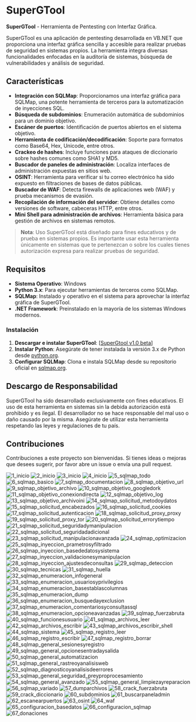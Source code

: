 # SuperGTool

**SuperGTool** - Herramienta de Pentesting con Interfaz Gráfica.

SuperGTool es una aplicación de pentesting desarrollada en VB.NET que proporciona una interfaz gráfica sencilla y accesible para realizar pruebas de seguridad en sistemas propios. La herramienta integra diversas funcionalidades enfocadas en la auditoría de sistemas, búsqueda de vulnerabilidades y análisis de seguridad.

## Características

- **Integración con SQLMap**: Proporcionamos una interfaz gráfica para SQLMap, una potente herramienta de terceros para la automatización de inyecciones SQL.
- **Búsqueda de subdominios**: Enumeración automática de subdominios para un dominio objetivo.
- **Escáner de puertos**: Identificación de puertos abiertos en el sistema objetivo.
- **Herramienta de codificación/decodificación**: Soporte para formatos como Base64, Hex, Unicode, entre otros.
- **Crackeo de hashes**: Incluye funciones para ataques de diccionario sobre hashes comunes como SHA1 y MD5.
- **Buscador de paneles de administración**: Localiza interfaces de administración expuestas en sitios web.
- **OSINT**: Herramienta para verificar si tu correo electrónico ha sido expuesto en filtraciones de bases de datos públicas.
- **Buscador de WAF**: Detecta firewalls de aplicaciones web (WAF) y prueba mecanismos de evasión.
- **Recopilación de información del servidor**: Obtiene detalles como versiones de software, cabeceras HTTP, entre otros.
- **Mini Shell para administración de archivos**: Herramienta básica para gestión de archivos en sistemas remotos.

> **Nota**: Uso SuperGTool está diseñado para fines educativos y de prueba en sistemas propios. Es importante usar esta herramienta únicamente en sistemas que te pertenezcan o sobre los cuales tienes autorización expresa para realizar pruebas de seguridad.

## Requisitos

- **Sistema Operativo**: Windows
- **Python 3.x**: Para ejecutar herramientas de terceros como SQLMap.
- **SQLMap**: Instalado y operativo en el sistema para aprovechar la interfaz gráfica de SuperGTool.
- **.NET Framework**: Preinstalado en la mayoría de los sistemas Windows modernos.

### Instalación

1. **Descargar e instalar SuperGTool**: [[SuperGtool v1.0 beta](https://www.supergtool.com/archivos/SuperGtool_beta_v1.rar)] 
2. **Instalar Python**: Asegúrate de tener instalada la versión 3.x de Python desde [python.org](https://python.org).
3. **Configurar SQLMap**: Clona e instala SQLMap desde su repositorio oficial en [sqlmap.org](https://sqlmap.org).

## Descargo de Responsabilidad

SuperGTool ha sido desarrollado exclusivamente con fines educativos. El uso de esta herramienta en sistemas sin la debida autorización está prohibido y es ilegal. El desarrollador no se hace responsable del mal uso o daño causado por la misma. Asegúrate de utilizar esta herramienta respetando las leyes y regulaciones de tu país.

## Contribuciones

Contribuciones a este proyecto son bienvenidas. Si tienes ideas o mejoras que desees sugerir, por favor abre un issue o envía una pull request.





![1_inicio](https://github.com/user-attachments/assets/becb236f-746e-4aa3-b347-49e317d2d545)
![2_inicio](https://github.com/user-attachments/assets/18889a7b-5dc2-4182-a1c3-5a9da6052fc0)
![3_inicio](https://github.com/user-attachments/assets/de298a12-9073-4d89-9a8f-bdca0df6f222)
![4_inicio](https://github.com/user-attachments/assets/431c352d-014e-4b77-bf6f-f48db08c626c)
![5_sqlmap_todo](https://github.com/user-attachments/assets/2c7042a3-87c1-4eee-b17c-c68972d281be)
![6_sqlmap_basico](https://github.com/user-attachments/assets/f9eed6f4-86df-42d4-baa8-3becbdb66fac)
![7_sqlmap_documentacion](https://github.com/user-attachments/assets/08fb7a92-dfbd-4df7-a01b-fcd69502e55d)
![8_sqlmap_objetivo_url](https://github.com/user-attachments/assets/7a774e8b-7e9b-461f-982b-4c3e2fa45891)
![9_sqlmap_objetivo_archivo](https://github.com/user-attachments/assets/ed82c4ec-f38d-41d4-a21b-b74c20aca1c1)
![10_sqlmap_objetivo_googledork](https://github.com/user-attachments/assets/e54bb8de-80cb-4458-8985-6931705c29ae)
![11_sqlmap_objetivo_conexiondirecta](https://github.com/user-attachments/assets/718767a8-f131-4ba0-9b5a-2c6a20f5dc76)
![12_sqlmap_objetivo_log](https://github.com/user-attachments/assets/dd7a5c97-ed9c-41db-94f0-3ae838885130)
![13_sqlmap_objetivo_archivoini](https://github.com/user-attachments/assets/6f2037e1-d5cf-48b5-a5d2-ce640e2ab021)
![14_sqlmap_solicitud_metodoydatos](https://github.com/user-attachments/assets/0d97531d-7462-49bf-abdb-36629699b91f)
![15_sqlmap_solicitud_encabezados](https://github.com/user-attachments/assets/00b68198-332c-4892-ba95-d1de4d443163)
![16_sqlmap_solicitud_cookies](https://github.com/user-attachments/assets/a6c4b642-e232-4753-9e41-875ebd8914fc)
![17_sqlmap_solicitud_autenticacion](https://github.com/user-attachments/assets/f700c044-d78a-4f50-b3b8-da7386adfacd)
![18_sqlmap_solicitud_proxy_proxy](https://github.com/user-attachments/assets/83722ef0-26e1-48e7-92ff-f49b35fcc7ae)
![19_sqlmap_solicitud_proxy_tor](https://github.com/user-attachments/assets/5ea58ddd-a41d-45f0-9fcd-60fa6e9c55e9)
![20_sqlmap_solicitud_errorytiempo](https://github.com/user-attachments/assets/305210fe-cb6f-4fe6-b12f-7afc2a532936)
![21_sqlmap_solicitud_seguridadymanipulacion](https://github.com/user-attachments/assets/f60287c3-4699-44f5-9935-952ff39e178f)
![22_sqlmap_solicitud_seguridadadicional](https://github.com/user-attachments/assets/27efa077-5114-4984-b2ec-a5484dd9802e)
![23_sqlmap_solicitud_manipulacionavanzada](https://github.com/user-attachments/assets/99bb08ec-de4c-48d9-ba2c-8d8a7b8ed0a9)
![24_sqlmap_optimizacion](https://github.com/user-attachments/assets/a59ecf9e-a540-46e8-a4b0-7a9ee1ac147f)
![25_sqlmap_inyeccion_prametrosyfiltrado](https://github.com/user-attachments/assets/15d7dd7d-4578-47fc-80d7-b4c203ab9a8d)
![26_sqlmap_inyeccion_basededatosysistema](https://github.com/user-attachments/assets/c293af30-74c8-44f9-a330-5fb5e660e0fa)
![27_sqlmap_inyeccion_validacionesymanipulacion](https://github.com/user-attachments/assets/5dd27c0d-d581-4c4a-95f8-613c9ec01b43)
![28_sqlmap_inyeccion_ajustesdeconsultas](https://github.com/user-attachments/assets/b9e02cfe-dae5-4e7f-aa48-12c418e99607)
![29_sqlmap_deteccion](https://github.com/user-attachments/assets/bf46120b-9c38-46c7-b191-882ad869ee9c)
![30_sqlmap_tecnicas](https://github.com/user-attachments/assets/d259d409-28dc-4259-a24c-f364787697a7)
![31_sqlmap_huella](https://github.com/user-attachments/assets/75154b78-ba33-4dfa-b432-2a795ed52273)
![32_sqlmap_enumeracion_infogeneral](https://github.com/user-attachments/assets/3506ca0f-c0b1-4dd4-87c3-460c3fbc190d)
![33_sqlmap_enumeracion_usuariosyprivilegios](https://github.com/user-attachments/assets/df185c8c-373e-43c3-ae0d-894b83c954d7)
![34_sqlmap_enumeracion_basestablascolumnas](https://github.com/user-attachments/assets/a06370b9-2879-4fc6-9b74-b11a912fc947)
![35_sqlmap_enumeracion_dump](https://github.com/user-attachments/assets/1f7ea5c6-1073-47ba-87a7-40f9ab04ea61)
![36_sqlmap_enumeracion_busquedayexclusion](https://github.com/user-attachments/assets/e404c613-adbc-4fc6-aa34-27e525ab59bc)
![37_sqlmap_enumeracion_comentariosyconsultassql](https://github.com/user-attachments/assets/2fc0b07a-ecb9-437f-a3ce-fafa8998da8a)
![38_sqlmap_enumeracion_opcioneavanzadas](https://github.com/user-attachments/assets/ef8f59b3-3bf5-4604-8d72-bb76c5bcf69a)
![39_sqlmap_fuerzabruta](https://github.com/user-attachments/assets/a8f5b27d-b072-4b9d-a7df-aa79abd440f6)
![40_sqlmap_funcionesusuario](https://github.com/user-attachments/assets/ed34648f-923a-4b17-94e4-4f89e4275250)
![41_sqlmap_archivos_leer](https://github.com/user-attachments/assets/37eeb114-dac6-4943-b8de-810815e98977)
![42_sqlmap_archivos_escribir](https://github.com/user-attachments/assets/e67de81b-c275-467b-aa27-03d871f7884e)
![43_sqlmap_archivos_escribir_shell](https://github.com/user-attachments/assets/732b68f9-0f60-477f-ad79-5355d2845eef)
![44_sqlmap_sistema](https://github.com/user-attachments/assets/44245e23-9cc9-4318-9c18-c17264a182aa)
![45_sqlmap_registro_leer](https://github.com/user-attachments/assets/0486af8d-058c-472b-a703-83252dc7c11b)
![46_sqlmap_registro_escribir](https://github.com/user-attachments/assets/9979ca5d-c126-4939-82c9-d76633116338)
![47_sqlmap_registro_borrar](https://github.com/user-attachments/assets/8f5e6ca5-931c-441d-b4fd-a835fb2d1333)
![48_sqlmap_general_sesionesyregistro](https://github.com/user-attachments/assets/b170337a-aab4-4f82-9a78-ca05a239d0f5)
![49_sqlmap_general_opcionesentradaysalida](https://github.com/user-attachments/assets/158dece5-4eda-4149-8a76-754a47f9472e)
![50_sqlmap_general_automatizacion](https://github.com/user-attachments/assets/9e8ff411-eb3d-4acd-bd63-b365bf37580f)
![51_sqlmap_general_rastreoyanalisisweb](https://github.com/user-attachments/assets/a550bb47-7087-48d3-9f01-5c1ffb248bb8)
![52_sqlmap_diagnosticoyanalisisdeerrores](https://github.com/user-attachments/assets/db23a73b-26f5-4281-9bc4-1c5f1ab85b03)
![53_sqlmap_general_seguridad_preyproprocesamiento](https://github.com/user-attachments/assets/f632b71e-8955-4982-89fe-b962296861bd)
![54_sqlmap_general_avanzado](https://github.com/user-attachments/assets/97dcf412-f3a1-45b8-a415-828de3c3438c)
![55_sqlmap_general_limpiezayreparacion](https://github.com/user-attachments/assets/4f446b83-7e39-4778-ae0d-4c575a7dc987)
![56_sqlmap_variado](https://github.com/user-attachments/assets/d6ce2f88-340b-48ab-8dd4-f756b9872aae)
![57_dumparchivos](https://github.com/user-attachments/assets/3fe20486-2267-4d85-a6ab-753143a6a757)
![58_crack_fuerzabruta](https://github.com/user-attachments/assets/e8e8b7cf-2265-4427-b223-5c422404a6d2)
![59_crack_diccionario](https://github.com/user-attachments/assets/c8c31648-61f1-4e8d-92aa-9fe70520aad9)
![60_subdominios](https://github.com/user-attachments/assets/832701f7-07d6-45d3-82ef-140b8a71e753)
![61_buscarpaneladmin](https://github.com/user-attachments/assets/d87b21a4-f482-422c-b0ef-d0520c19ba01)
![62_escanearpuertos](https://github.com/user-attachments/assets/eb371b62-f91d-4d77-8afc-e707bc2a4600)
![63_osint](https://github.com/user-attachments/assets/d7ae1945-0a22-46a2-8a69-6553b1989b9f)
![64_waf](https://github.com/user-attachments/assets/fb3ba4ce-c749-4bad-89d4-a89b63e7c62a)
![65_configuracion_basedatos](https://github.com/user-attachments/assets/e0d3ca75-f986-4b09-b1dd-052e3f366f29)
![66_configuracion_sqlmap](https://github.com/user-attachments/assets/c1570d71-61a9-4f46-8b44-0c18ef93fb3f)
![67_donaciones](https://github.com/user-attachments/assets/5d0675ab-d776-4e3c-bd0d-9fc906dca2bc)





